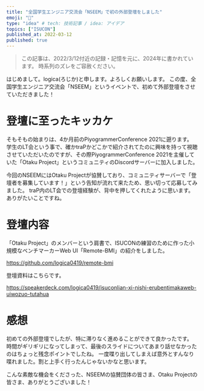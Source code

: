```yaml
---
title: "全国学生エンジニア交流会「NSEEM」で初の外部登壇をしました"
emoji: "💬"
type: "idea" # tech: 技術記事 / idea: アイデア
topics: ["ISUCON"]
published_at: 2022-03-12
published: true
---
```

> この記事は、2022/3/12付近の記録・記憶を元に、2024年に書かれています。
> 時系列のズレをご容赦ください。

はじめまして。logica(ろじか)と申します。よろしくお願いします。
この度、全国学生エンジニア交流会「NSEEM」というイベントで、初めて外部登壇をさせていただきました！

# 登壇に至ったキッカケ

そもそもの始まりは、4か月前のPiyogrammerConference 2021に遡ります。
学生のLT会という事で、確かtraPかどこかで紹介されてたのに興味を持って視聴させていただいたのですが、その際PiyogrammerConference 2021を主催していた「Otaku Project」というコミュニティのDiscordサーバーに加入しました。

今回のNSEEMにはOtaku Projectが協賛しており、コミュニティサーバーで「登壇者を募集しています！」という告知が流れて来たため、思い切って応募してみました。
traP内のLT会での登壇経験が、背中を押してくれたように思います。
ありがたいことですね。

# 登壇内容

「Otaku Project」のメンバーという肩書で、ISUCONの練習のために作った小規模なベンチマーカーWeb UI「Remote-BMI」の紹介をしました。

<https://github.com/logica0419/remote-bmi>

登壇資料はこちらです。

<https://speakerdeck.com/logica0419/isuconlian-xi-nishi-erubentimakaweb-uiwozuo-tutahua>

# 感想

初めての外部登壇でしたが、特に滞りなく進めることができて良かったです。
時間がギリギリになってしまって、最後のスライドについてあまり話せなかったのはちょっと残念ポイントでしたね。
一度喋り出してしまえば意外とすんなり喋れました。割と上手く行ったんじゃないかなと思います。

こんな素敵な機会をくださった、NSEEMの協賛団体の皆さま、Otaku Projectの皆さま、ありがとうございました！
